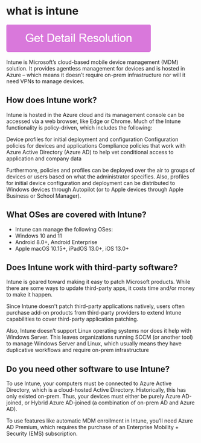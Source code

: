 # what is intune

[![what is intune](gett-stateed.png)](https://icncomputer.com/what-is-intune/)

Intune is Microsoft’s cloud-based mobile device management (MDM) solution. It provides agentless management for devices and is hosted in Azure – which means it doesn’t require on-prem infrastructure nor will it need VPNs to manage devices.

## How does Intune work?

Intune is hosted in the Azure cloud and its management console can be accessed via a web browser, like Edge or Chrome. Much of the Intune functionality is policy-driven, which includes the following:

Device profiles for initial deployment and configuration
Configuration policies for devices and applications
Compliance policies that work with Azure Active Directory (Azure AD) to help vet conditional access to application and company data

Furthermore, policies and profiles can be deployed over the air to groups of devices or users based on what the administrator specifies. Also, profiles for initial device configuration and deployment can be distributed to Windows devices through Autopilot (or to Apple devices through Apple Business or School Manager).

## What OSes are covered with Intune?

* Intune can manage the following OSes:
* Windows 10 and 11
* Android 8.0+, Android Enterprise
* Apple macOS 10.15+, iPadOS 13.0+, iOS 13.0+

## Does Intune work with third-party software?

Intune is geared toward making it easy to patch Microsoft products. While there are some ways to update third-party apps, it costs time and/or money to make it happen.

Since Intune doesn't patch third-party applications natively, users often purchase add-on products from third-party providers to extend Intune capabilities to cover third-party application patching.

Also, Intune doesn’t support Linux operating systems nor does it help with Windows Server. This leaves organizations running SCCM (or another tool) to manage Windows Server and Linux, which usually means they have duplicative workflows and require on-prem infrastructure

## Do you need other software to use Intune?

To use Intune, your computers must be connected to Azure Active Directory, which is a cloud-hosted Active Directory. Historically, this has only existed on-prem. Thus, your devices must either be purely Azure AD-joined, or Hybrid Azure AD-joined (a combination of on-prem AD and Azure AD).

To use features like automatic MDM enrollment in Intune, you’ll need Azure AD Premium, which requires the purchase of an Enterprise Mobility + Security (EMS) subscription.
